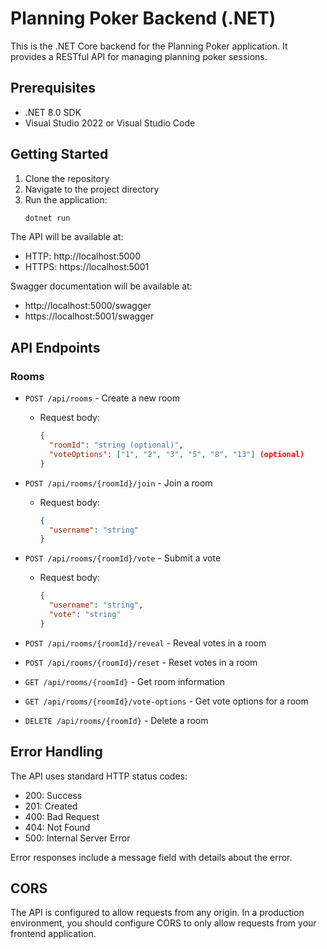 # Planning Poker Backend (.NET)

This is the .NET Core backend for the Planning Poker application. It provides a RESTful API for managing planning poker sessions.

## Prerequisites

- .NET 8.0 SDK
- Visual Studio 2022 or Visual Studio Code

## Getting Started

1. Clone the repository
2. Navigate to the project directory
3. Run the application:
   ```bash
   dotnet run
   ```

The API will be available at:
- HTTP: http://localhost:5000
- HTTPS: https://localhost:5001

Swagger documentation will be available at:
- http://localhost:5000/swagger
- https://localhost:5001/swagger

## API Endpoints

### Rooms

- `POST /api/rooms` - Create a new room
  - Request body:
    ```json
    {
      "roomId": "string (optional)",
      "voteOptions": ["1", "2", "3", "5", "8", "13"] (optional)
    }
    ```

- `POST /api/rooms/{roomId}/join` - Join a room
  - Request body:
    ```json
    {
      "username": "string"
    }
    ```

- `POST /api/rooms/{roomId}/vote` - Submit a vote
  - Request body:
    ```json
    {
      "username": "string",
      "vote": "string"
    }
    ```

- `POST /api/rooms/{roomId}/reveal` - Reveal votes in a room

- `POST /api/rooms/{roomId}/reset` - Reset votes in a room

- `GET /api/rooms/{roomId}` - Get room information

- `GET /api/rooms/{roomId}/vote-options` - Get vote options for a room

- `DELETE /api/rooms/{roomId}` - Delete a room

## Error Handling

The API uses standard HTTP status codes:
- 200: Success
- 201: Created
- 400: Bad Request
- 404: Not Found
- 500: Internal Server Error

Error responses include a message field with details about the error.

## CORS

The API is configured to allow requests from any origin. In a production environment, you should configure CORS to only allow requests from your frontend application. 